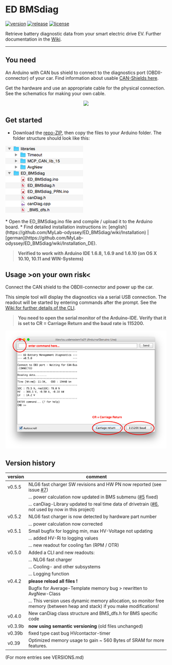 # ED BMSdiag

[![version](https://img.shields.io/badge/version-v0.5.5-blue.svg)](https://github.com/MyLab-odyssey/ED_BMSdiag/archive/master.zip)
[![release](https://img.shields.io/badge/release-v0.4.2-brightgreen.svg)](https://github.com/MyLab-odyssey/ED_BMSdiag/releases)
[![license](https://img.shields.io/badge/license-MIT-blue.svg)](https://github.com/MyLab-odyssey/ED_BMSdiag/blob/master/LICENSE.txt)

Retrieve battery diagnostic data from your smart electric drive EV.
Further documentation in the [Wiki](https://github.com/MyLab-odyssey/ED_BMSdiag/wiki).

---

## You need
An Arduino with CAN bus shield to connect to the diagnostics port (OBDII-connector) of your car. Find information about usable [CAN-Shields here](https://github.com/MyLab-odyssey/ED_BMSdiag/wiki/CAN-Bus-Basics).

Get the hardware and use an appropriate cable for the physical connection. See the schematics for making your own cable.

<p align="center">
<img  src="https://raw.githubusercontent.com/MyLab-odyssey/ED_BMSdiag/master/pictures/Arduino%26CANbusShield.jpg" width="640"/>
<p/>

## Get started
* Download the [repo-ZIP](https://github.com/MyLab-odyssey/ED_BMSdiag/archive/master.zip), then copy the files to your Arduino folder. The folder structure should look like this:
<p align="left">
<img  src="https://github.com/MyLab-odyssey/ED_BMSdiag/raw/master/pictures/Arduino_folder_structure.png" /><p/>
* Open the ED_BMSdiag.ino file and compile / upload it to the Arduino board.
* Find detailed installation instructions in: [english](https://github.com/MyLab-odyssey/ED_BMSdiag/wiki/Installation) | [german](https://github.com/MyLab-odyssey/ED_BMSdiag/wiki/Installation_DE).

> **Verified to work with Arduino IDE 1.6.8, 1.6.9 and 1.6.10 (on OS X 10.10, 10.11 and WIN-Systems)**

## Usage >on your own risk<
Connect the CAN shield to the OBDII-connector and power up the car.

This simple tool will display the diagnostics via a serial USB connection. The readout will be started by entering commands after the prompt. See the [Wiki for further details of the CLI](https://github.com/MyLab-odyssey/ED_BMSdiag/wiki/Command-Line-Interface).


>**You need to open the serial monitor of the Arduino-IDE.  Verify that it is set to CR = Carriage Return and the baud rate is 115200.**

<p align="center">
<img  src="https://raw.githubusercontent.com/MyLab-odyssey/ED_BMSdiag/master/pictures/Arduino%20-IDE_serial_monitor.png" />
<p/>

## Version history
version  | comment
-------- | --------
v0.5.5   | NLG6 fast charger SW revisions and HW PN now reported (see issue [#7](https://github.com/MyLab-odyssey/ED_BMSdiag/issues/7))
         | ... power calculation now updated in BMS submenu ([#5](https://github.com/MyLab-odyssey/ED_BMSdiag/issues/5) fixed)
         | ... canDiag-Library updated to real time data of drivetrain ([#6](https://github.com/MyLab-odyssey/ED_BMSdiag/issues/6), not used by now in this project)
v0.5.2   | NLG6 fast charger is now detected by hardware part number
         | ... power calculation now corrected
v0.5.1   | Small bugfix for logging min, max HV-Voltage not updating
         | ... added HV-Ri to logging values
         | ... new readout for cooling fan (RPM / OTR)         
v0.5.0   | Added a CLI and new readouts:
         | ... NLG6 fast charger
         | ... Cooling- and other subsystems
         | ... Logging function
v0.4.2   | **please reload all files !**
         | Bugfix for Average-Template memory bug > rewritten  to AvgNew-Class
         | ... This version uses dynamic memory allocation, so monitor free memory (between heap and stack) if you make modifications!
v0.4.0   | New canDiag class structure and BMS_dfs.h for BMS specific code
v0.3.9b  | **now using semantic versioning** (old files unchanged)
v0.39b   | fixed type cast bug HVcontactor-timer
v0.39    | Optimized memory usage to gain ~ 560 Bytes of SRAM for more features.
(For more entries see VERSIONS.md)
